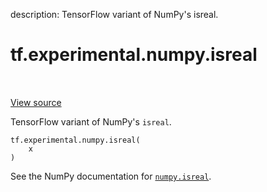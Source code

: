 description: TensorFlow variant of NumPy's isreal.

<div itemscope itemtype="http://developers.google.com/ReferenceObject">
<meta itemprop="name" content="tf.experimental.numpy.isreal" />
<meta itemprop="path" content="Stable" />
</div>

# tf.experimental.numpy.isreal

<!-- Insert buttons and diff -->

<table class="tfo-notebook-buttons tfo-api nocontent" align="left">

</table>

<a target="_blank" class="external" href="/code/stable/tensorflow/python/ops/numpy_ops/np_math_ops.py">View source</a>



TensorFlow variant of NumPy's `isreal`.


<pre class="devsite-click-to-copy prettyprint lang-py tfo-signature-link">
<code>tf.experimental.numpy.isreal(
    x
)
</code></pre>



<!-- Placeholder for "Used in" -->

See the NumPy documentation for [`numpy.isreal`](https://numpy.org/doc/stable/reference/generated/numpy.isreal.html).